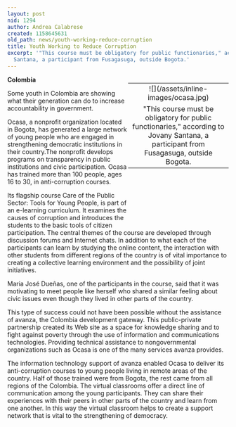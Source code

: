 ```yaml
---
layout: post
nid: 1294
author: Andrea Calabrese
created: 1158645631
old_path: news/youth-working-reduce-corruption
title: Youth Working to Reduce Corruption
excerpt: '"This course must be obligatory for public functionaries," according to Jovany
  Santana, a participant from Fusagasuga, outside Bogota.'
---
```


<table align="right" border="0" style="width:229px;height:312px;"><tbody><tr><td align="center" valign="middle">![](/assets/inline-images/ocasa.jpg)</td></tr><tr><td align="center" valign="bottom">"This course must be obligatory for public functionaries," according to Jovany Santana, a participant from Fusagasuga, outside Bogota.</td></tr></tbody></table>

**Colombia**

Some youth in Colombia are showing what their generation can do to increase accountability in government.

Ocasa, a nonprofit organization located in Bogota, has generated a large network of young people who are engaged in strengthening democratic institutions in their country.The nonprofit develops programs on transparency in public institutions and civic participation. Ocasa has trained more than 100 people, ages 16 to 30, in anti-corruption courses.

Its flagship course Care of the Public Sector: Tools for Young People, is part of an e-learning curriculum. It examines the causes of corruption and introduces the students to the basic tools of citizen participation. The central themes of the course are developed through discussion forums and Internet chats. In addition to what each of the participants can learn by studying the online content, the interaction with other students from different regions of the country is of vital importance to creating a collective learning environment and the possibility of joint initiatives.

Maria José Dueñas, one of the participants in the course, said that it was motivating to meet people like herself who shared a similar feeling about civic issues even though they lived in other parts of the country.

This type of success could not have been possible without the assistance of avanza, the Colombia development gateway. This public-private partnership created its Web site as a space for knowledge sharing and to fight against poverty through the use of information and communications technologies. Providing technical assistance to nongovernmental organizations such as Ocasa is one of the many services avanza provides.

The information technology support of avanza enabled Ocasa to deliver its anti-corruption courses to young people living in remote areas of the country. Half of those trained were from Bogota, the rest came from all regions of the Colombia. The virtual classrooms offer a direct line of communication among the young participants. They can share their experiences with their peers in other parts of the country and learn from one another. In this way the virtual classroom helps to create a support network that is vital to the strengthening of democracy.
